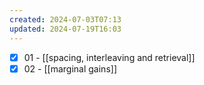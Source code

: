 ```yaml
---
created: 2024-07-03T07:13
updated: 2024-07-19T16:03
---
```

- [x] 01 - [[spacing, interleaving and retrieval]]
- [x] 02 - [[marginal gains]]